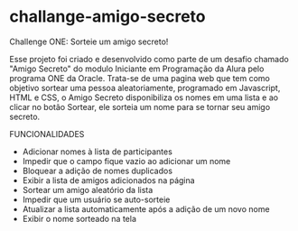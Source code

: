 # challange-amigo-secreto
Challenge ONE: Sorteie um amigo secreto!

Esse projeto foi criado e desenvolvido como parte de um desafio chamado "Amigo Secreto" do modulo Iniciante em Programação da Alura pelo programa ONE da Oracle. Trata-se de uma pagina web que tem como objetivo sortear uma pessoa aleatoriamente, programado em Javascript, HTML e CSS, o Amigo Secreto disponibiliza os nomes em uma lista e ao clicar no botão Sortear, ele sorteia um nome para se tornar seu amigo secreto.

FUNCIONALIDADES
- Adicionar nomes à lista de participantes  
- Impedir que o campo fique vazio ao adicionar um nome  
- Bloquear a adição de nomes duplicados  
- Exibir a lista de amigos adicionados na página  
- Sortear um amigo aleatório da lista  
- Impedir que um usuário se auto-sorteie  
- Atualizar a lista automaticamente após a adição de um novo nome  
- Exibir o nome sorteado na tela  
